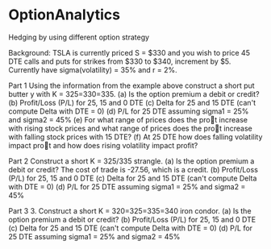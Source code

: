 # OptionAnalytics
Hedging by using different option strategy



Background:
TSLA is currently priced S = $330 and you wish to price 45 DTE calls and puts for strikes from $330
to $340, increment by $5. Currently have sigma(volatility)  = 35% and r = 2%.



Part 1 
Using the information from the example above construct a short put butter
y with K = 325=330=335.
(a) Is the option premium a debit or credit?
(b) Profit/Loss (P/L) for 25, 15 and 0 DTE
(c) Delta for 25 and 15 DTE (can't compute Delta with DTE = 0)
(d) P/L for 25 DTE assuming sigma1 = 25% and sigma2 = 45%
(e) For what range of prices does the prot increase with rising stock prices and what
range of prices does the prot increase with falling stock prices with 15 DTE?
(f) At 25 DTE how does falling volatility impact prot and how does rising volatility
impact profit?


Part 2 
Construct a short K = 325/335 strangle.
(a) Is the option premium a debit or credit?
The cost of trade is -27.56, which is a credit.
(b) Profit/Loss (P/L) for 25, 15 and 0 DTE
(c) Delta for 25 and 15 DTE (can't compute Delta with DTE = 0)
(d) P/L for 25 DTE assuming sigma1 = 25% and sigma2 = 45%


Part 3
3. Construct a short K = 320=325=335=340 iron condor.
(a) Is the option premium a debit or credit?
(b) Profit/Loss (P/L) for 25, 15 and 0 DTE
(c) Delta for 25 and 15 DTE (can't compute Delta with DTE = 0)
(d) P/L for 25 DTE assuming sigma1 = 25% and sigma2 = 45%

